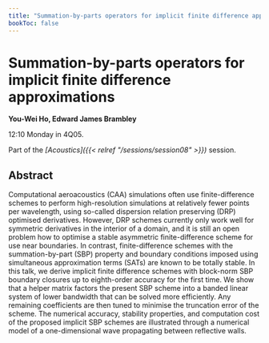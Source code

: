 ```yaml
---
title: "Summation-by-parts operators for implicit finite difference approximations"
bookToc: false
---
```


# Summation-by-parts operators for implicit finite difference approximations

**You-Wei Ho, Edward James Brambley**

12:10 Monday in 4Q05.

Part of the *[Acoustics]({{< relref "/sessions/session08" >}})* session.

## Abstract

Computational aeroacoustics (CAA) simulations often use finite-difference schemes to perform high-resolution simulations at relatively fewer points per wavelength, using so-called dispersion relation preserving (DRP) optimised derivatives. However, DRP schemes currently only work well for symmetric derivatives in the interior of a domain, and it is still an open problem how to optimise a stable asymmetric finite-difference scheme for use near boundaries. In contrast, finite-difference schemes with the summation-by-part (SBP) property and boundary conditions imposed using simultaneous approximation terms (SATs) are known to be totally stable. In this talk, we derive implicit finite difference schemes with block-norm SBP boundary closures up to eighth-order accuracy for the first time. We show that a helper matrix factors the present SBP scheme into a banded linear system of lower bandwidth that can be solved more efficiently. Any remaining coefficients are then tuned to minimise the truncation error of the scheme. The numerical accuracy, stability properties, and computation cost of the proposed implicit SBP schemes are illustrated through a numerical model of a one-dimensional wave propagating between reflective walls.


